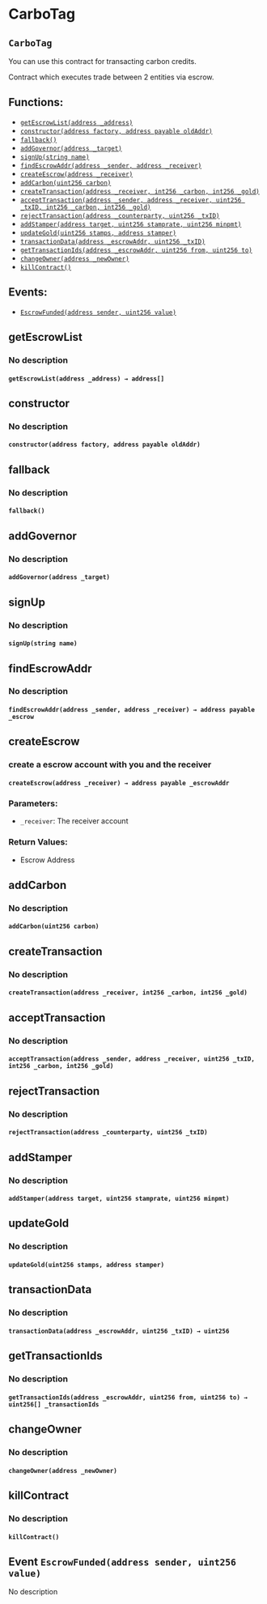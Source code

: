 # CarboTag

## `CarboTag`

You can use this contract for transacting carbon credits.

Contract which executes trade between 2 entities via escrow.

## Functions:

* [`getEscrowList(address _address)`](carbotag.md#CarboTag-getEscrowList-address-)
* [`constructor(address factory, address payable oldAddr)`](carbotag.md#CarboTag-constructor-address-address-payable-)
* [`fallback()`](carbotag.md#CarboTag-fallback--)
* [`addGovernor(address _target)`](carbotag.md#CarboTag-addGovernor-address-)
* [`signUp(string name)`](carbotag.md#CarboTag-signUp-string-)
* [`findEscrowAddr(address _sender, address _receiver)`](carbotag.md#CarboTag-findEscrowAddr-address-address-)
* [`createEscrow(address _receiver)`](carbotag.md#CarboTag-createEscrow-address-)
* [`addCarbon(uint256 carbon)`](carbotag.md#CarboTag-addCarbon-uint256-)
* [`createTransaction(address _receiver, int256 _carbon, int256 _gold)`](carbotag.md#CarboTag-createTransaction-address-int256-int256-)
* [`acceptTransaction(address _sender, address _receiver, uint256 _txID, int256 _carbon, int256 _gold)`](carbotag.md#CarboTag-acceptTransaction-address-address-uint256-int256-int256-)
* [`rejectTransaction(address _counterparty, uint256 _txID)`](carbotag.md#CarboTag-rejectTransaction-address-uint256-)
* [`addStamper(address target, uint256 stamprate, uint256 minpmt)`](carbotag.md#CarboTag-addStamper-address-uint256-uint256-)
* [`updateGold(uint256 stamps, address stamper)`](carbotag.md#CarboTag-updateGold-uint256-address-)
* [`transactionData(address _escrowAddr, uint256 _txID)`](carbotag.md#CarboTag-transactionData-address-uint256-)
* [`getTransactionIds(address _escrowAddr, uint256 from, uint256 to)`](carbotag.md#CarboTag-getTransactionIds-address-uint256-uint256-)
* [`changeOwner(address _newOwner)`](carbotag.md#CarboTag-changeOwner-address-)
* [`killContract()`](carbotag.md#CarboTag-killContract--)

## Events:

* [`EscrowFunded(address sender, uint256 value)`](carbotag.md#CarboTag-EscrowFunded-address-uint256-)

## getEscrowList

### No description

#### `getEscrowList(address _address) → address[]` <a id="CarboTag-getEscrowList-address-"></a>

## constructor

### No description

#### `constructor(address factory, address payable oldAddr)` <a id="CarboTag-constructor-address-address-payable-"></a>

## fallback

### No description

#### `fallback()` <a id="CarboTag-fallback--"></a>

## addGovernor

### No description

#### `addGovernor(address _target)` <a id="CarboTag-addGovernor-address-"></a>

## signUp

### No description

#### `signUp(string name)` <a id="CarboTag-signUp-string-"></a>

## findEscrowAddr

### No description

#### `findEscrowAddr(address _sender, address _receiver) → address payable _escrow` <a id="CarboTag-findEscrowAddr-address-address-"></a>

## createEscrow

### create a escrow account with you and the receiver

#### `createEscrow(address _receiver) → address payable _escrowAddr` <a id="CarboTag-createEscrow-address-"></a>

### Parameters:

* `_receiver`: The receiver account

### Return Values:

* Escrow Address

## addCarbon

### No description

#### `addCarbon(uint256 carbon)` <a id="CarboTag-addCarbon-uint256-"></a>

## createTransaction

### No description

#### `createTransaction(address _receiver, int256 _carbon, int256 _gold)` <a id="CarboTag-createTransaction-address-int256-int256-"></a>

## acceptTransaction

### No description

#### `acceptTransaction(address _sender, address _receiver, uint256 _txID, int256 _carbon, int256 _gold)` <a id="CarboTag-acceptTransaction-address-address-uint256-int256-int256-"></a>

## rejectTransaction

### No description

#### `rejectTransaction(address _counterparty, uint256 _txID)` <a id="CarboTag-rejectTransaction-address-uint256-"></a>

## addStamper

### No description

#### `addStamper(address target, uint256 stamprate, uint256 minpmt)` <a id="CarboTag-addStamper-address-uint256-uint256-"></a>

## updateGold

### No description

#### `updateGold(uint256 stamps, address stamper)` <a id="CarboTag-updateGold-uint256-address-"></a>

## transactionData

### No description

#### `transactionData(address _escrowAddr, uint256 _txID) → uint256` <a id="CarboTag-transactionData-address-uint256-"></a>

## getTransactionIds

### No description

#### `getTransactionIds(address _escrowAddr, uint256 from, uint256 to) → uint256[] _transactionIds` <a id="CarboTag-getTransactionIds-address-uint256-uint256-"></a>

## changeOwner

### No description

#### `changeOwner(address _newOwner)` <a id="CarboTag-changeOwner-address-"></a>

## killContract

### No description

#### `killContract()` <a id="CarboTag-killContract--"></a>

## Event `EscrowFunded(address sender, uint256 value)` <a id="CarboTag-EscrowFunded-address-uint256-"></a>

No description

